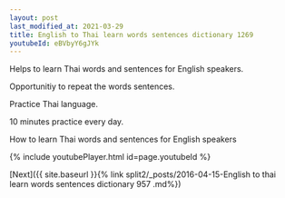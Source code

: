 ```yaml
---
layout: post
last_modified_at: 2021-03-29
title: English to Thai learn words sentences dictionary 1269 
youtubeId: eBVbyY6gJYk
---
```

 
 
Helps to learn Thai words and sentences for English speakers.

Opportunitiy to repeat the words sentences. 

Practice Thai language. 
 
10 minutes practice every day. 
 
How to learn Thai words and sentences for English speakers 
 
{% include youtubePlayer.html id=page.youtubeId %}
 
 
[Next]({{ site.baseurl }}{% link  split2/_posts/2016-04-15-English to thai learn words sentences dictionary 957 .md%})
 
